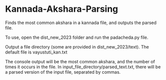 # Kannada-Akshara-Parsing
Finds the most common akshara in a kannada file, and outputs the parsed file. 

To use, open the dist_new_2023 folder and run the padacheda.py file.

Output a file directory (some are provided in dist_new_2023/text). The default file is vayustuti_kan.txt

The console output will be the most common akshara, and the number of times it occurs in the file.
In input_file_directory/parsed_text.txt, there will be a parsed version of the input file, separated by commas. 
